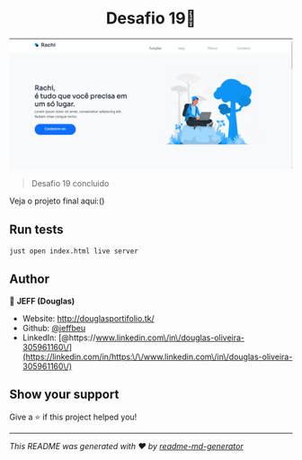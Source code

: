 <h1 align="center">Desafio 19👋</h1>
<p>
  <a href="#" target="_blank">
    <img alt="License: ISC" src="Screenshot_1.png" />
  </a>
</p>

> Desafio 19 concluido

Veja o projeto final aqui:()

## Run tests

```sh
just open index.html live server
```

## Author

👤 **JEFF (Douglas)**

* Website: http://douglasportifolio.tk/
* Github: [@jeffbeu](https://github.com/jeffbeu)
* LinkedIn: [@https:\/\/www.linkedin.com\/in\/douglas-oliveira-305961160\/](https://linkedin.com/in/https:\/\/www.linkedin.com\/in\/douglas-oliveira-305961160\/)

## Show your support

Give a ⭐️ if this project helped you!

***
_This README was generated with ❤️ by [readme-md-generator](https://github.com/kefranabg/readme-md-generator)_
